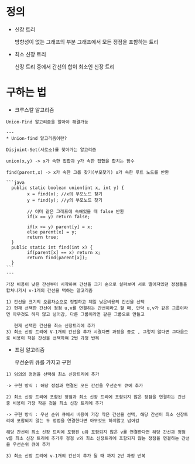 # 정의

- 신장 트리

  방향성이 없는 그래프의 부분 그래프에서 모든 정점을 포함하는 트리

- 최소 신장 트리

  신장 트리 중에서 간선의 합이 최소인 신장 트리

# 구하는 법

   - 크루스칼 알고리즘

    Union-Find 알고리즘을 알아야 해결가능

    ---
    * Union-find 알고리즘이란?

    Disjoint-Set(서로소)를 찾아가는 알고리즘

    union(x,y) -> x가 속한 집합과 y가 속한 집합을 합치는 함수

    find(parent,x) -> x가 속한 그룹 찾기(부모찾기) x가 속한 루트 노드를 반환

    ```java
      public static boolean union(int x, int y) {
          	x = find(x); //x의 부모노드 찾기
          	y = find(y); //y의 부모노드 찾기
              
          	// 이미 같은 그래프에 속해있을 때 false 반환
          	if(x == y) return false;
          	
          	if(x <= y) parent[y] = x;
          	else parent[x] = y;
          	return true;
      }
      public static int find(int x) {
        	if(parent[x] == x) return x;
        	return find(parent[x]);
      }
    ```
    ---

    가장 비용이 낮은 간선부터 시작하여 간선을 크기 순으로 살펴보며 서로 떨어져있던 정점들을 합쳐나가서 v-1개의 간선을 택하는 알고리즘

    1) 간선을 크기의 오름차순으로 정렬하고 제일 낮은비용의 간선을 선택
    2) 현재 선택한 간선이 정점 u,v를 연결하는 간선이라고 할 때, 만약 u,v가 같은 그룹이라면 아무것도 하지 않고 넘어감, 다른 그룹이라면 같은 그룹으로 만들고

       현재 선택한 간선을 최소 신장트리에 추가
    3) 최소 신장 트리에 V-1개의 간선을 추가 시켰다면 과정을 종료 , 그렇지 않다면 그다음으로 비용이 작은 간선을 선택하여 2번 과정 반복


   - 프림 알고리즘

      우선순위 큐를 가지고 구현
    
    1) 임의의 정점을 선택해 최소 신장트리에 추가  
    
    -> 구현 방식 : 해당 정점과 연결된 모든 간선을 우선순위 큐에 추가 
    
    2) 최소 신장 트리에 포함된 정점과 최소 신장 트리에 포함되지 않은 정점을 연결하는 간선 중 비용이 가장 작은 것을 최소 신장 트리에 추가 
    
    -> 구현 방식 : 우선 순위 큐에서 비용이 가장 작은 간선을 선택, 해당 간선이 최소 신장트리에 포함되지 않는 두 정점을 연결한다면 아무것도 하지않고 넘어감

    해당 간선이 최소 신장 트리에 포함된 u와 포함되지 않은 v를 연결한다면 해당 간선과 정점 v를 최소 신장 트리에 추가후 정점 v와 최소 신장트리에 포함되지 않는 정점을 연결하는 간선을 우선순위 큐에 추가
    
    3) 최소 신장 트리에 v-1개의 간선이 추가 될 때 까지 2번 과정 반복
       
